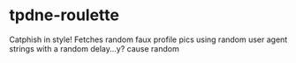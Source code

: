 # tpdne-roulette
Catphish in style!
Fetches random faux profile pics using random user agent strings with a random delay...y? cause random
